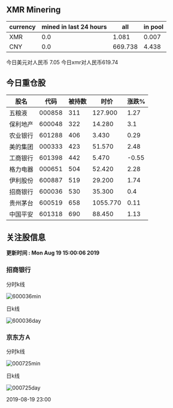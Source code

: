## XMR Minering

|currency|mined in last 24 hours|all|in pool|
|---|---|---|---|
|XMR|0.0|1.081|0.007|
|CNY|0.0|669.738|4.438|

今日美元对人民币 7.05	今日xmr对人民币619.74


## 今日重仓股 

|股名|代码|被持数|时价|涨跌%|
|---|---|---|---|---|
|五粮液|000858|311|127.900|1.27|
|保利地产|600048|322|14.280|3.1|
|农业银行|601288|406|3.430|0.29|
|美的集团|000333|423|51.570|2.48|
|工商银行|601398|442|5.470|-0.55|
|格力电器|000651|504|52.420|2.28|
|伊利股份|600887|519|29.200|1.74|
|招商银行|600036|530|35.300|0.4|
|贵州茅台|600519|658|1055.770|0.11|
|中国平安|601318|690|88.450|1.13|

## 关注股信息
**更新时间 : Mon Aug 19 15:00:06 2019**
### 招商银行 
分时k线

![600036min](http://image.sinajs.cn/newchart/min/n/sh600036.gif)

日k线

![600036day](http://image.sinajs.cn/newchart/daily/n/sh600036.gif)

### 京东方Ａ 
分时k线

![000725min](http://image.sinajs.cn/newchart/min/n/sz000725.gif)

日k线

![000725day](http://image.sinajs.cn/newchart/daily/n/sz000725.gif)

2019-08-19 23:00